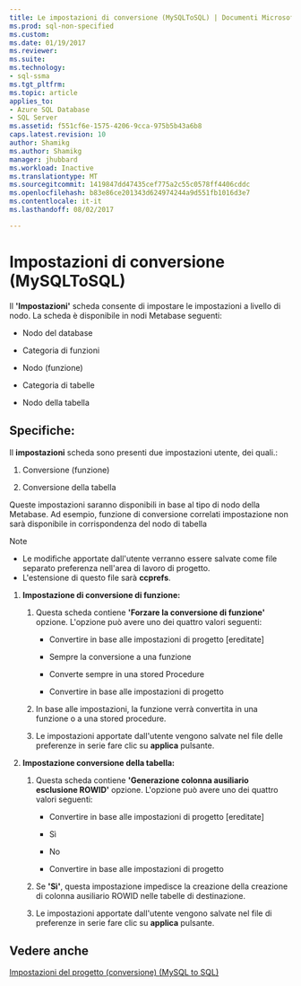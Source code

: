 ```yaml
---
title: Le impostazioni di conversione (MySQLToSQL) | Documenti Microsoft
ms.prod: sql-non-specified
ms.custom: 
ms.date: 01/19/2017
ms.reviewer: 
ms.suite: 
ms.technology:
- sql-ssma
ms.tgt_pltfrm: 
ms.topic: article
applies_to:
- Azure SQL Database
- SQL Server
ms.assetid: f551cf6e-1575-4206-9cca-975b5b43a6b8
caps.latest.revision: 10
author: Shamikg
ms.author: Shamikg
manager: jhubbard
ms.workload: Inactive
ms.translationtype: MT
ms.sourcegitcommit: 1419847dd47435cef775a2c55c0578ff4406cddc
ms.openlocfilehash: b83e86ce201343d624974244a9d551fb1016d3e7
ms.contentlocale: it-it
ms.lasthandoff: 08/02/2017

---
```

# <a name="conversion-settings-mysqltosql"></a>Impostazioni di conversione (MySQLToSQL)
Il **'Impostazioni'** scheda consente di impostare le impostazioni a livello di nodo. La scheda è disponibile in nodi Metabase seguenti:  
  
-   Nodo del database  
  
-   Categoria di funzioni  
  
-   Nodo (funzione)  
  
-   Categoria di tabelle  
  
-   Nodo della tabella  
  
## <a name="specifications"></a>Specifiche:  
Il **impostazioni** scheda sono presenti due impostazioni utente, dei quali.:  
  
1.  Conversione (funzione)  
  
2.  Conversione della tabella  
  
Queste impostazioni saranno disponibili in base al tipo di nodo della Metabase. Ad esempio, funzione di conversione correlati impostazione non sarà disponibile in corrispondenza del nodo di tabella  
  
> [!NOTE]  
> -   Le modifiche apportate dall'utente verranno essere salvate come file separato preferenza nell'area di lavoro di progetto.  
> -   L'estensione di questo file sarà **ccprefs**.  
  
1.  **Impostazione di conversione di funzione:**  
  
    1.  Questa scheda contiene **'Forzare la conversione di funzione'** opzione. L'opzione può avere uno dei quattro valori seguenti:  
  
        -   Convertire in base alle impostazioni di progetto [ereditate]  
  
        -   Sempre la conversione a una funzione  
  
        -   Converte sempre in una stored Procedure  
  
        -   Convertire in base alle impostazioni di progetto  
  
    2.  In base alle impostazioni, la funzione verrà convertita in una funzione o a una stored procedure.  
  
    3.  Le impostazioni apportate dall'utente vengono salvate nel file delle preferenze in serie fare clic su **applica** pulsante.  
  
2.  **Impostazione conversione della tabella:**  
  
    1.  Questa scheda contiene **'Generazione colonna ausiliario esclusione ROWID'** opzione. L'opzione può avere uno dei quattro valori seguenti:  
  
        -   Convertire in base alle impostazioni di progetto [ereditate]  
  
        -   Sì  
  
        -   No  
  
        -   Convertire in base alle impostazioni di progetto  
  
    2.  Se **'Sì'**, questa impostazione impedisce la creazione della creazione di colonna ausiliario ROWID nelle tabelle di destinazione.  
  
    3.  Le impostazioni apportate dall'utente vengono salvate nel file di preferenze in serie fare clic su **applica** pulsante.  
  
## <a name="see-also"></a>Vedere anche  
[Impostazioni del progetto (conversione) (MySQL to SQL)](http://msdn.microsoft.com/en-us/7ad5fe44-6445-4ba8-a457-5af792631f11)  
  

